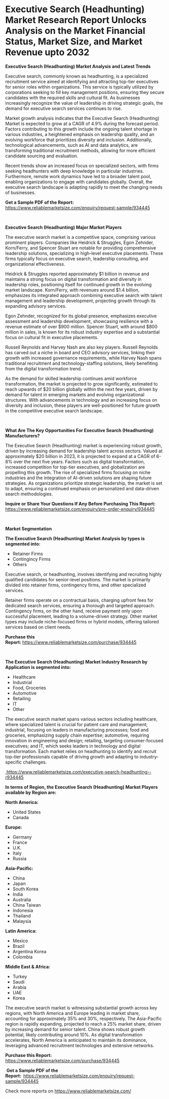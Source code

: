 <p><h1>Executive Search (Headhunting) Market Research Report Unlocks Analysis on the Market Financial Status, Market Size, and Market Revenue upto 2032</h1></p><p><strong>Executive Search (Headhunting) Market Analysis and Latest Trends</strong></p>
<p><p>Executive search, commonly known as headhunting, is a specialized recruitment service aimed at identifying and attracting top-tier executives for senior roles within organizations. This service is typically utilized by corporations seeking to fill key management positions, ensuring they secure candidates with the required skills and cultural fit. As businesses increasingly recognize the value of leadership in driving strategic goals, the demand for executive search services continues to rise.</p><p>Market growth analysis indicates that the Executive Search (Headhunting) Market is expected to grow at a CAGR of 4.9% during the forecast period. Factors contributing to this growth include the ongoing talent shortage in various industries, a heightened emphasis on leadership quality, and an evolving workforce that prioritizes diversity and inclusion. Additionally, technological advancements, such as AI and data analytics, are transforming traditional recruitment methods, allowing for more efficient candidate sourcing and evaluation.</p><p>Recent trends show an increased focus on specialized sectors, with firms seeking headhunters with deep knowledge in particular industries. Furthermore, remote work dynamics have led to a broader talent pool, enabling organizations to engage with candidates globally. Overall, the executive search landscape is adapting rapidly to meet the changing needs of businesses.</p></p>
<p><strong>Get a Sample PDF of the Report:&nbsp;</strong> <a href="https://www.reliablemarketsize.com/enquiry/request-sample/934445?utm_campaign=2944&utm_medium=2&utm_source=Github&utm_content=ia&utm_term=11032025&utm_id=executive-search-headhunting">https://www.reliablemarketsize.com/enquiry/request-sample/934445</a></p>
<p>&nbsp;</p>
<p><strong>Executive Search (Headhunting) Major Market Players</strong></p>
<p><p>The executive search market is a competitive space, comprising various prominent players. Companies like Heidrick & Struggles, Egon Zehnder, Korn/Ferry, and Spencer Stuart are notable for providing comprehensive leadership solutions, specializing in high-level executive placements. These firms typically focus on executive search, leadership consulting, and organizational effectiveness.</p><p>Heidrick & Struggles reported approximately $1 billion in revenue and maintains a strong focus on digital transformation and diversity in leadership roles, positioning itself for continued growth in the evolving market landscape. Korn/Ferry, with revenues around $1.4 billion, emphasizes its integrated approach combining executive search with talent management and leadership development, projecting growth through its expanding advisory services.</p><p>Egon Zehnder, recognized for its global presence, emphasizes executive assessment and leadership development, showcasing resilience with a revenue estimate of over $900 million. Spencer Stuart, with around $800 million in sales, is known for its robust industry expertise and a substantial focus on cultural fit in executive placements.</p><p>Russell Reynolds and Harvey Nash are also key players. Russell Reynolds has carved out a niche in board and CEO advisory services, linking their growth with increased governance requirements, while Harvey Nash spans traditional recruitment and technology-staffing solutions, likely benefiting from the digital transformation trend.</p><p>As the demand for skilled leadership continues amid workforce transformation, the market is projected to grow significantly, estimated to reach upwards of $20 billion globally within the next few years, driven by demand for talent in emerging markets and evolving organizational structures. With advancements in technology and an increasing focus on diversity and inclusion, these players are well-positioned for future growth in the competitive executive search landscape.</p></p>
<p>&nbsp;</p>
<p><strong>What Are The Key Opportunities For Executive Search (Headhunting) Manufacturers?</strong></p>
<p><p>The Executive Search (Headhunting) market is experiencing robust growth, driven by increasing demand for leadership talent across sectors. Valued at approximately $20 billion in 2023, it is projected to expand at a CAGR of 6-8% over the next five years. Factors such as digital transformation, increased competition for top-tier executives, and globalization are propelling this growth. The rise of specialized firms focusing on niche industries and the integration of AI-driven solutions are shaping future strategies. As organizations prioritize strategic leadership, the market is set to adapt, ensuring a continued emphasis on personalized and data-driven search methodologies.</p></p>
<p><strong>Inquire or Share Your Questions If Any Before Purchasing This Report:</strong> <a href="https://www.reliablemarketsize.com/enquiry/pre-order-enquiry/934445?utm_campaign=2944&utm_medium=2&utm_source=Github&utm_content=ia&utm_term=11032025&utm_id=executive-search-headhunting">https://www.reliablemarketsize.com/enquiry/pre-order-enquiry/934445</a></p>
<p>&nbsp;</p>
<p><strong>Market Segmentation</strong></p>
<p><strong>The Executive Search (Headhunting) Market Analysis by types is segmented into:</strong></p>
<p><ul><li>Retainer Firms</li><li>Contingincy Firms</li><li>Others</li></ul></p>
<p><p>Executive search, or headhunting, involves identifying and recruiting highly qualified candidates for senior-level positions. The market is primarily divided into retainer firms, contingency firms, and other specialized services. </p><p>Retainer firms operate on a contractual basis, charging upfront fees for dedicated search services, ensuring a thorough and targeted approach. Contingency firms, on the other hand, receive payment only upon successful placement, leading to a volume-driven strategy. Other market types may include niche-focused firms or hybrid models, offering tailored services based on client needs.</p></p>
<p><strong>Purchase this Report:&nbsp;</strong><a href="https://www.reliablemarketsize.com/purchase/934445?utm_campaign=2944&utm_medium=2&utm_source=Github&utm_content=ia&utm_term=11032025&utm_id=executive-search-headhunting">https://www.reliablemarketsize.com/purchase/934445</a></p>
<p>&nbsp;</p>
<p><strong>The Executive Search (Headhunting) Market Industry Research by Application is segmented into:</strong></p>
<p><ul><li>Healthcare</li><li>Industrial</li><li>Food, Groceries</li><li>Automotive</li><li>Retailing</li><li>IT</li><li>Other</li></ul></p>
<p><p>The executive search market spans various sectors including healthcare, where specialized talent is crucial for patient care and management; industrial, focusing on leaders in manufacturing processes; food and groceries, emphasizing supply chain expertise; automotive, requiring innovation in engineering and design; retailing, targeting consumer-focused executives; and IT, which seeks leaders in technology and digital transformation. Each market relies on headhunting to identify and recruit top-tier professionals capable of driving growth and adapting to industry-specific challenges.</p></p>
<p><a href="https://www.reliablemarketsize.com/executive-search-headhunting--r934445?utm_campaign=2944&utm_medium=2&utm_source=Github&utm_content=ia&utm_term=11032025&utm_id=executive-search-headhunting">&nbsp;https://www.reliablemarketsize.com/executive-search-headhunting--r934445</a></p>
<p><strong>In terms of Region, the Executive Search (Headhunting) Market Players available by Region are:</strong></p>
<p>
    <p> <strong> North America: </strong>
        <ul>
            <li>United States</li>
            <li>Canada</li>
        </ul>
        </p> 
    <p> <strong> Europe: </strong>
        <ul>
            <li>Germany</li>
            <li>France</li>
            <li>U.K.</li>
            <li>Italy</li>
            <li>Russia</li>
        </ul>
        </p> 
    <p> <strong> Asia-Pacific: </strong>
        <ul>
            <li>China</li>
            <li>Japan</li>
            <li>South Korea</li>
            <li>India</li>
            <li>Australia</li>
            <li>China Taiwan</li>
            <li>Indonesia</li>
            <li>Thailand</li>
            <li>Malaysia</li>
        </ul>
        </p> 
    <p> <strong> Latin America: </strong>
        <ul>
            <li>Mexico</li>
            <li>Brazil</li>
            <li>Argentina Korea</li>
            <li>Colombia</li>
        </ul>
        </p> 
    <p> <strong> Middle East & Africa: </strong>
        <ul>
            <li>Turkey</li>
            <li>Saudi</li>
            <li>Arabia</li>
            <li>UAE</li>
            <li>Korea</li>
        </ul>
    </p>
    </p>
<p><p>The executive search market is witnessing substantial growth across key regions, with North America and Europe leading in market share, accounting for approximately 35% and 30%, respectively. The Asia-Pacific region is rapidly expanding, projected to reach a 25% market share, driven by increasing demand for senior talent. China shows robust growth potential, likely contributing around 10%. As digital transformation accelerates, North America is anticipated to maintain its dominance, leveraging advanced recruitment technologies and extensive networks.</p></p>
<p><strong>Purchase this Report: </strong><a href="https://www.reliablemarketsize.com/purchase/934445?utm_campaign=2944&utm_medium=2&utm_source=Github&utm_content=ia&utm_term=11032025&utm_id=executive-search-headhunting">https://www.reliablemarketsize.com/purchase/934445</a></p>
<p>&nbsp;<strong>Get a Sample PDF of the Report:&nbsp;&nbsp;</strong><a href="https://www.reliablemarketsize.com/enquiry/request-sample/934445?utm_campaign=2944&utm_medium=2&utm_source=Github&utm_content=ia&utm_term=11032025&utm_id=executive-search-headhunting">https://www.reliablemarketsize.com/enquiry/request-sample/934445</a></p>
<p><strong></strong></p>
<p>Check more reports on <a href="https://www.reliablemarketsize.com/?utm_campaign=2944&utm_medium=2&utm_source=Github&utm_content=ia&utm_term=11032025&utm_id=executive-search-headhunting">https://www.reliablemarketsize.com/</a></p>